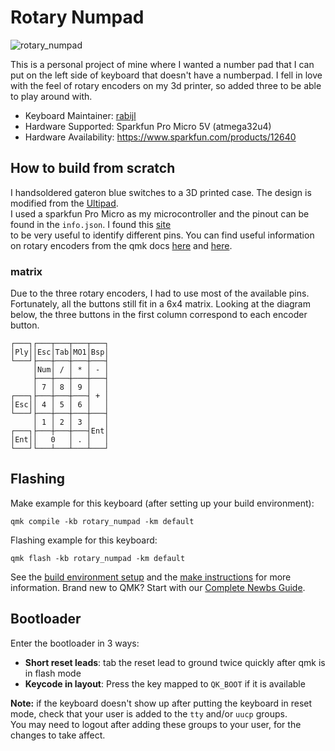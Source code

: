 # Rotary Numpad


![rotary_numpad](https://i.imgur.com/GwEH4WOh.jpeg)

This is a personal project of mine where I wanted a number pad that I can put on the left side of keyboard that doesn't have a numberpad. I fell in love with the feel of rotary encoders on my 3d printer, so added three to be able to play around with.

* Keyboard Maintainer: [rabijl](https://github.com/rabijl)
* Hardware Supported: Sparkfun Pro Micro 5V (atmega32u4)
* Hardware Availability: https://www.sparkfun.com/products/12640

## How to build from scratch

I handsoldered gateron blue switches to a 3D printed case. The design is modified from the [Ultipad](https://www.thingiverse.com/thing:4248565). \
I used a sparkfun Pro Micro as my microcontroller and the pinout can be found in the `info.json`. I found this [site](https://golem.hu/article/pro-micro-pinout/) \
to be very useful to identify different pins. You can find useful information on rotary encoders from the qmk docs [here](https://docs.qmk.fm/#/reference_info_json?id=encoders) and [here](https://docs.qmk.fm/#/feature_encoders).

### matrix

Due to the three rotary encoders, I had to use most of the available pins. Fortunately, all the buttons still fit in a 6x4 matrix. Looking at the diagram below, the three buttons in the first column correspond to each encoder button.

```
┌───┐┌───┬───┬───┬───┐
│Ply││Esc│Tab│MO1│Bsp│
└───┘├───┼───┼───┼───┤
     │Num│ / │ * │ - │
     ├───┼───┼───┼───┤
     │ 7 │ 8 │ 9 │   │
┌───┐├───┼───┼───┤ + │
│Esc││ 4 │ 5 │ 6 │   │
└───┘├───┼───┼───┼───┤
     │ 1 │ 2 │ 3 │   │
┌───┐├───┼───┼───┤Ent│
│Ent││   0   │ . │   │
└───┘└───┴───┴───┴───┘
```

## Flashing

Make example for this keyboard (after setting up your build environment):

    qmk compile -kb rotary_numpad -km default

Flashing example for this keyboard:

    qmk flash -kb rotary_numpad -km default


See the [build environment setup](https://docs.qmk.fm/#/getting_started_build_tools) and the [make instructions](https://docs.qmk.fm/#/getting_started_make_guide) for more information. Brand new to QMK? Start with our [Complete Newbs Guide](https://docs.qmk.fm/#/newbs).

## Bootloader

Enter the bootloader in 3 ways:

* **Short reset leads**: tab the reset lead to ground twice quickly after qmk is in flash mode
* **Keycode in layout**: Press the key mapped to `QK_BOOT` if it is available

**Note:** if the keyboard doesn't show up after putting the keyboard in reset mode, check that 
your user is added to the `tty` and/or `uucp` groups. \
You may need to logout after adding these groups to your user, for the changes to take affect.
